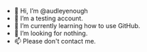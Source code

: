 - 👋 Hi, I’m @audleyenough
- 👀 I’m a testing account.
- 🌱 I’m currently learning how to use GitHub.
- 💞️ I’m looking for nothing.
- 📫 Please don't contact me.

<!---
audleyenough/audleyenough is a ✨ special ✨ repository because its `README.md` (this file) appears on your GitHub profile.
You can click the Preview link to take a look at your changes.
--->
